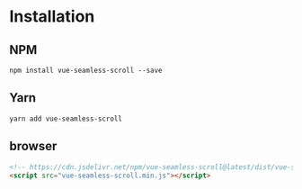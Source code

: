 # Installation

## NPM

    npm install vue-seamless-scroll --save

## Yarn

    yarn add vue-seamless-scroll

## browser

```html
<!-- https://cdn.jsdelivr.net/npm/vue-seamless-scroll@latest/dist/vue-seamless-scroll.min.js -->
<script src="vue-seamless-scroll.min.js"></script>
```
